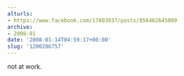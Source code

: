 ```yaml
---
alturls:
- https://www.facebook.com/17803937/posts/856462645009
archive:
- 2008-01
date: '2008-01-14T04:59:17+00:00'
slug: '1200286757'
---
```


not at work.

